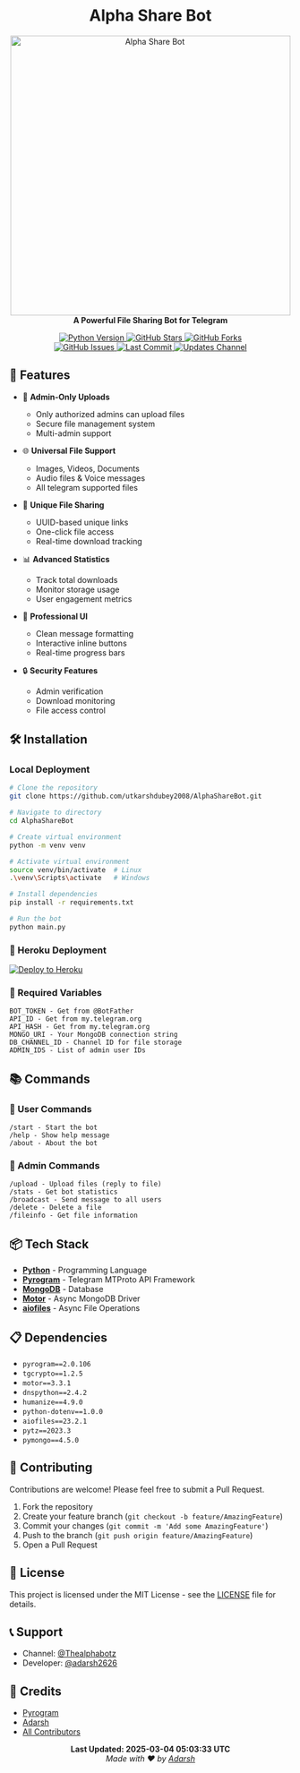 <h1 align="center">
  <b>Alpha Share Bot</b>
</h1>

<p align="center">
  <a href="https://github.com/utkarshdubey2008/AlphaShareBot">
    <img src="https://telegra.ph/file/d593c6064ff7657d0c714.jpg" alt="Alpha Share Bot" width="500">
  </a>
  <br>
  <b>A Powerful File Sharing Bot for Telegram</b>
</p>

<p align="center">
  <a href="https://python.org">
    <img src="https://img.shields.io/badge/Python-3.11.6-blue?style=for-the-badge&logo=python" alt="Python Version">
  </a>
  <a href="https://github.com/utkarshdubey2008/AlphaShareBot/stargazers">
    <img src="https://img.shields.io/github/stars/utkarshdubey2008/AlphaShareBot?style=for-the-badge" alt="GitHub Stars">
  </a>
  <a href="https://github.com/utkarshdubey2008/AlphaShareBot/fork">
    <img src="https://img.shields.io/github/forks/utkarshdubey2008/AlphaShareBot?style=for-the-badge" alt="GitHub Forks">
  </a>
  <br>
  <a href="https://github.com/utkarshdubey2008/AlphaShareBot/issues">
    <img src="https://img.shields.io/github/issues/utkarshdubey2008/AlphaShareBot?style=for-the-badge" alt="GitHub Issues">
  </a>
  <a href="https://github.com/utkarshdubey2008/AlphaShareBot/network/members">
    <img src="https://img.shields.io/github/last-commit/utkarshdubey2008/AlphaShareBot?style=for-the-badge" alt="Last Commit">
  </a>
  <a href="https://t.me/Thealphabotz">
    <img src="https://img.shields.io/badge/Updates-Channel-blue?style=for-the-badge&logo=telegram" alt="Updates Channel">
  </a>
</p>

## 🌟 Features

- 🔐 **Admin-Only Uploads**
  - Only authorized admins can upload files
  - Secure file management system
  - Multi-admin support

- 🌐 **Universal File Support**
  - Images, Videos, Documents
  - Audio files & Voice messages
  - All telegram supported files

- 🎯 **Unique File Sharing**
  - UUID-based unique links
  - One-click file access
  - Real-time download tracking

- 📊 **Advanced Statistics**
  - Track total downloads
  - Monitor storage usage
  - User engagement metrics

- 💫 **Professional UI**
  - Clean message formatting
  - Interactive inline buttons
  - Real-time progress bars

- 🔒 **Security Features**
  - Admin verification
  - Download monitoring
  - File access control

## 🛠️ Installation

### Local Deployment

```bash
# Clone the repository
git clone https://github.com/utkarshdubey2008/AlphaShareBot.git

# Navigate to directory
cd AlphaShareBot

# Create virtual environment
python -m venv venv

# Activate virtual environment
source venv/bin/activate  # Linux
.\venv\Scripts\activate   # Windows

# Install dependencies
pip install -r requirements.txt

# Run the bot
python main.py
```

### 🚀 Heroku Deployment

[![Deploy to Heroku](https://www.herokucdn.com/deploy/button.svg)](https://heroku.com/deploy?template=https://github.com/utkarshdubey2008/AlphaShareBot)

### 🔧 Required Variables

```
BOT_TOKEN - Get from @BotFather
API_ID - Get from my.telegram.org
API_HASH - Get from my.telegram.org
MONGO_URI - Your MongoDB connection string
DB_CHANNEL_ID - Channel ID for file storage
ADMIN_IDS - List of admin user IDs
```

## 📚 Commands

### 👤 User Commands
```
/start - Start the bot
/help - Show help message
/about - About the bot
```

### 👑 Admin Commands
```
/upload - Upload files (reply to file)
/stats - Get bot statistics
/broadcast - Send message to all users
/delete - Delete a file
/fileinfo - Get file information
```

## 📦 Tech Stack

- [**Python**](https://www.python.org/) - Programming Language
- [**Pyrogram**](https://docs.pyrogram.org/) - Telegram MTProto API Framework
- [**MongoDB**](https://www.mongodb.com/) - Database
- [**Motor**](https://motor.readthedocs.io/) - Async MongoDB Driver
- [**aiofiles**](https://github.com/Tinche/aiofiles) - Async File Operations

## 📋 Dependencies

- `pyrogram==2.0.106`
- `tgcrypto==1.2.5`
- `motor==3.3.1`
- `dnspython==2.4.2`
- `humanize==4.9.0`
- `python-dotenv==1.0.0`
- `aiofiles==23.2.1`
- `pytz==2023.3`
- `pymongo==4.5.0`

## 🤝 Contributing

Contributions are welcome! Please feel free to submit a Pull Request.

1. Fork the repository
2. Create your feature branch (`git checkout -b feature/AmazingFeature`)
3. Commit your changes (`git commit -m 'Add some AmazingFeature'`)
4. Push to the branch (`git push origin feature/AmazingFeature`)
5. Open a Pull Request

## 📜 License

This project is licensed under the MIT License - see the [LICENSE](LICENSE) file for details.

## 📞 Support

- Channel: [@Thealphabotz](https://t.me/Thealphabotz)
- Developer: [@adarsh2626](https://t.me/adarsh2626)

## 🙏 Credits

- [Pyrogram](https://github.com/pyrogram/pyrogram)
- [Adarsh](https://github.com/adarsh2626)
- [All Contributors](https://github.com/utkarshdubey2008/AlphaShareBot/graphs/contributors)

<p align="center">
  <b>Last Updated: 2025-03-04 05:03:33 UTC</b>
  <br>
  <i>Made with ❤️ by <a href="https://t.me/adarsh2626">Adarsh</a></i>
</p>
